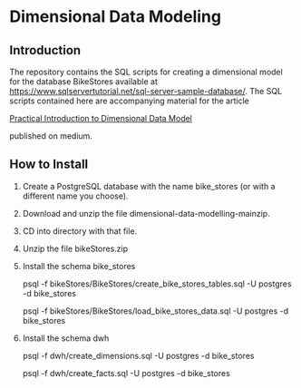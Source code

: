 # Dimensional Data Modeling
## Introduction
The repository contains the SQL scripts for creating a dimensional model for the database BikeStores available at https://www.sqlservertutorial.net/sql-server-sample-database/. The SQL scripts contained here are accompanying material for the article

[Practical Introduction to Dimensional Data Model](URL)

published on medium.


## How to Install
1. Create a PostgreSQL database with the name bike_stores (or with a different name you choose).
2. Download and unzip the file dimensional-data-modelling-mainzip.
3. CD into directory with that file.
4. Unzip the file bikeStores.zip
5. Install the schema bike_stores

   psql -f bikeStores/BikeStores/create_bike_stores_tables.sql -U postgres -d bike_stores
   
   psql -f bikeStores/BikeStores/load_bike_stores_data.sql -U postgres -d bike_stores
   
7. Install the schema dwh
   
   psql -f dwh/create_dimensions.sql -U postgres -d bike_stores
   
   psql -f dwh/create_facts.sql -U postgres -d bike_stores
